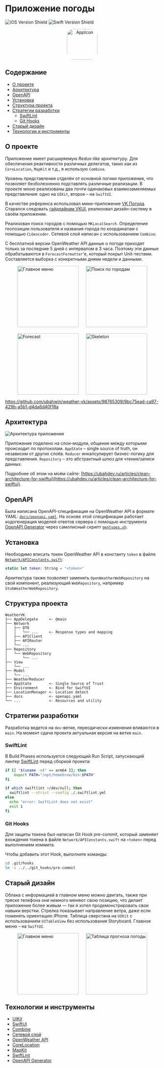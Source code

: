 # Приложение погоды <!-- omit in toc -->

<!-- markdownlint-disable MD033 -->

![iOS Version Shield](https://img.shields.io/badge/iOS-16%2B-green?logo=apple)
![Swift Version Shield](https://img.shields.io/badge/Swift%205.9-FA7343?style=flat&logo=swift&logoColor=white)

<div align="center">
    <img src="img/logo.png" alt="AppIcon" height="100" style="border-radius: 20px;">
</div>

## Содержание <!-- omit in toc -->

- [О проекте](#о-проекте)
- [Архитектура](#архитектура)
- [OpenAPI](#openapi)
- [Установка](#установка)
- [Структура проекта](#структура-проекта)
- [Стратегии разработки](#стратегии-разработки)
  - [SwiftLint](#swiftlint)
  - [Git Hooks](#git-hooks)
- [Старый дизайн](#старый-дизайн)
- [Технологии и инструменты](#технологии-и-инструменты)

## О проекте

Приложение имеет расширяемую _Redux-like_ архитектуру. Для обеспечения
реактивности различных делегатов, таких как из `CoreLocation`, `MapKit` и т.д.,
я использую `Combine`.

Уровень представления отделён от основной логики приложения, что позволяет
безболезненно подставлять различные реализации. В проекте мною реализованы два
почти одинаковых взаимозаменяемых представления: одно на `UIKit`, второе – на
`SwiftUI`.

В качестве референса использовал мини-приложение
[VK Погода](https://vk.com/weather). Старался следовать
[гайдлайнам VKUI](<https://www.figma.com/file/fGTRlPTuTu8UYAyoDD6XGY/VKUI-iOS-Library-(Community)?type=design&node-id=609-220&mode=design&t=NtFoQRNhPt4qspzt-0>),
реализовал дизайн-систему в своём приложении.

Реализован поиск городов с помощью `MKLocalSearch`. Определение геопозиции
пользователя и названия города по координатам с помощью `CLGeocoder`. Сетевой
слой написан с использованием `Combine`.

С бесплатной версии OpenWeather API данные о погоде приходят только за последние
5 дней с интервалом в 3 часа. Поэтому эти данные обрабатываются в
`ForecastFormatter`'е, который покрыт Unit-тестами. Составляется выборка с
конкретными днями недели и данными.

<div style="display: flex; flex-direction: row; flex-wrap: wrap; justify-content: center; column-gap: 24px; row-gap: 20px;">
  <img src="img/1.jpg" alt="Главное меню" style="width:200px;">
  <img src="img/2.jpg" alt="Поиск по городам" style="width:200px;">
  <img src="img/3.jpg" alt="Forecast" style="width:200px;">
  <img src="img/4.jpg" alt="Skeleton" style="width:200px;">
</div>

https://github.com/ubahwin/weather-vk/assets/98765309/9bc75ead-ca97-429b-a5b1-d4da6d40f18a

## Архитектура

![Архитектура приложения](./img/architecture.png)

Приложение поделено на слои-модули, общение между которыми происходит по
протоколам. `AppState` – single source of truth, он независим от других слоёв.
`Reducer` инкапсулирует бизнес-логику для представления. `Repository` – это
абстрактный шлюз для чтения/записи данных.

Подробнее об этом на моём сайте:
[https://ubahdev.ru/articles/clean-architecture-for-swiftui](https://ubahdev.ru/articles/clean-architecture-for-swiftui).

## OpenAPI

Была написана OpenAPI-спецификация на OpenWeather API в формате YAML:
[`docs/openapi.yaml`](docs/openapi.yaml). На основе этой спецификации работает
кодогенерация моделей ответов сервера с помощью инструмента
[OpenAPI Generator](https://openapi-generator.tech/) через самописный скрипт
[`gentypes.sh`](gentypes.sh).

## Установка

Необходимо вписать токен OpenWeather API в константу `token` в файле
[`Network/APIConstants.swift`](WeatherVK/Network/APIConstants.swift):

```swift
static let token: String = "<token>"
```

Архитектура также позволяет заменить `OpenWeatherWebRepository` на свой
компонент, реализующий `WebRepository`, например `StubWeatherWebRepository`.

## Структура проекта

<!-- markdownlint-disable MD040 -->

```
WeatherVK
├── AppDelegate     <- @main
├── Network
│   ├── DTO
│   │   └── ...     <- Response types and mapping
│   ├── APIClient
│   ├── APIRouter
│   └── ...
├── Repository
│   └── WebRepository
│       └── ...
├── View
│   └── ...
├── Model
│   └── ...
├── WeatherReducer
├── AppState        <- Single Source of Trust
├── Environment     <- Bind for SwiftUI
├── LocationManager <- Location detect
├── docs            <- openapi.yaml
└── ...             <- Resources and utility
```

<!-- markdownlint-enable MD040 -->

## Стратегии разработки

Разработка ведется на `dev`-ветке, переодически изменения вливаются в `main`. На
момент сдачи проекта актуальная версия на ветке `main`.

### SwiftLint

В Build Phases используется следующий Run Script, запускающий линтер
[SwiftLint](https://github.com/realm/SwiftLint) перед сборкой проекта:

```bash
if [[ "$(uname -m)" == arm64 ]]; then
    export PATH="/opt/homebrew/bin:$PATH"
fi

if which swiftlint >/dev/null; then
  swiftlint --strict --config ./.swiftlint.yml
else
  echo "error: SwiftLint does not exist"
  exit 1
fi
```

### Git Hooks

Для защиты токена был написан Git Hook pre-commit, который заменяет вхождения
токена в файле `Network/APIConstants.swift` на `<token>` перед выполнением
коммита.

Чтобы добавить этот Hook, выполните команды:

```bash
cd .git/hooks
ln -s ../../git_hooks/pre-commit
```

## Старый дизайн

Облака с информацией в главном меню можно двигать, также при тряске телефона они
немного меняют свою позицию, что делает приложение более живым — так я хотел
продемонстрировать свои навыки верстки. Стрелка показывает направление ветра,
даже если поменять ориентацию iPhone. Таблица сверстана на `UIKit` с
использованием `UITableView` без использования Storyboard. Главное меню – на
`SwiftUI`.

<div style="display: flex; flex-direction: row; flex-wrap: wrap; justify-content: center; column-gap: 24px; row-gap: 20px;">
  <img src="img/10.jpg" alt="Главное меню" style="width:200px;">
  <img src="img/11.jpg" alt="Таблица прогноза погоды" style="width:200px;">
</div>

## Технологии и инструменты

- [UIKit](https://developer.apple.com/documentation/uikit)
- [SwiftUI](https://developer.apple.com/xcode/swiftui/)
- [Combine](https://developer.apple.com/documentation/combine)
- [Сетевой слой](https://danielbernal.co/writing-a-networking-library-with-combine-codable-and-swift-5/)
- [OpenWeather API](https://openweathermap.org)
- [CoreLocation](https://developer.apple.com/documentation/corelocation)
- [MapKit](https://developer.apple.com/documentation/mapkit/)
- [SwiftLint](https://github.com/realm/SwiftLint)
- [OpenAPI Generator](https://openapi-generator.tech/)
